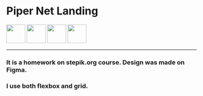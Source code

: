 # Piper Net Landing 
<img src="https://cdn.jsdelivr.net/gh/devicons/devicon/icons/html5/html5-original-wordmark.svg" width="50px"/>  <img src="https://cdn.jsdelivr.net/gh/devicons/devicon/icons/css3/css3-original-wordmark.svg" width="50px"/>  <img src="https://cdn.jsdelivr.net/gh/devicons/devicon/icons/sass/sass-original.svg" width="50px"/>   <img src="https://cdn.jsdelivr.net/gh/devicons/devicon/icons/figma/figma-original.svg" width="50px"/>
<hr>

### It is a homework on stepik.org course. Design was made on Figma.

### I use both flexbox and grid.
